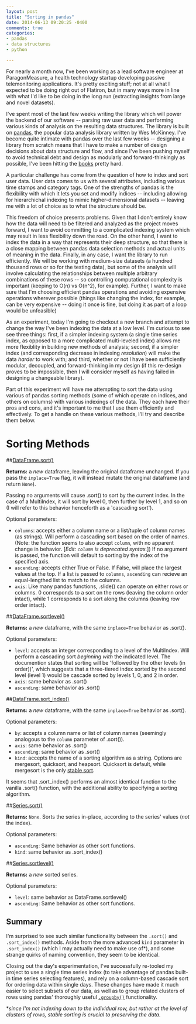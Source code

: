```yaml
---
layout: post
title: "Sorting in pandas"
date: 2014-06-13 09:20:25 -0400
comments: true
categories:
- pandas
- data structures
- python

---
```


For nearly a month now, I've been working as a lead software engineer at ParagonMeasure, a health technology startup developing passive telemonitoring applications. It's pretty exciting stuff; not at all what I expected to be doing right out of Flatiron, but in many ways more in line with what I'd like to be doing in the long run (extracting insights from large and novel datasets).

I've spent most of the last few weeks writing the library which will power the backend of our software -- parsing raw user data and performing various kinds of analysis on the resulting data structures. The library is built on [pandas](http://pandas.pydata.org/), the popular data analysis library written by Wes McKinney. I've become quite intimate with pandas over the last few weeks -- designing a library from scratch means that I have to make a number of design decisions about data structure and flow, and since I've been pushing myself to avoid technical debt and design as modularly and forward-thinkingly as possible, I've been hitting the [books](http://shop.oreilly.com/product/0636920023784.do) pretty hard.

A particular challenge has come from the question of how to index and sort user data. User data comes to us with several attributes, including various time stamps and category tags. One of the strengths of pandas is the flexibility with which it lets you set and modify indices -- including allowing for hierarchichal indexing to mimic higher-dimensional datasets -- leaving me with a lot of choice as to what the structure should be.

<!--more-->

This freedom of choice presents problems. Given that I don't entirely know how the data will need to be filtered and analyzed as the project moves forward, I want to avoid committing to a complicated indexing system which may result in less flexibility down the road. On the other hand, I want to index the data in a way that represents their deep structure, so that there is a close mapping between pandas data selection methods and actual units of meaning in the data. Finally, in any case, I want the library to run efficiently. We will be working with medium-size datasets (a hundred thousand rows or so for the testing data), but some of the analysis will involve calculating the relationships between multiple arbitrary combinations of these rows -- so controlling computational complexity is important (keeping to O(n) vs O(n^2), for example). Further, I want to make sure that I'm choosing efficient pandas operations and avoiding expensive operations wherever possible (things like changing the index, for example, can be very expensive -- doing it once is fine, but doing it as part of a loop would be unfeasible)

As an experiment, today I'm going to checkout a new branch and attempt to change the way I've been indexing the data at a low level. I'm curious to see see three things: first, if a simpler indexing system (a single time series index, as opposed to a more complicated multi-leveled index) allows me more flexiblity in building new methods of analysis; second, if a simpler index (and corresponding decrease in indexing *resolution*) will make the data *harder* to work with; and third, whether or not I have been sufficiently modular, decoupled, and forward-thinking in my design (if this re-design proves to be impossible, then I will consider myself as having failed in designing a changeable library).

Part of this experiment will have me attempting to sort the data using various of pandas sorting methods (some of which operate on indices, and others on columns) with various indexings of the data. They each have their pros and cons, and it's important to me that I use them efficiently and effectively. To get a handle on these various methods, I'll try and describe them below.

# Sorting Methods

##[DataFrame.sort()](http://pandas.pydata.org/pandas-docs/dev/generated/pandas.DataFrame.sort.html)

**Returns:** a *new* dataframe, leaving the original dataframe unchanged. If you pass the `inplace=True` flag, it will instead mutate the original dataframe (and return `None`).

Passing no arguments will cause .sort() to sort by the current index. In the case of a MultiIndex, it will sort by level 0, then further by level 1, and so on (I will refer to this behavior henceforth as a 'cascading sort').

Optional parameters:

- `columns`: accepts either a column name or a list/tuple of column names (as strings). Will perform a cascading sort based on the order of names. (Note: the function seems to also accept `column`, with no apparent change in behavior. [*Edit: `column` is deprecated syntax.*]) If no argument is passed, the function will default to sorting by the index of the specified axis.
- `ascending`: accepts either True or False. If False, will place the largest values at the top. If a list is passed to `columns`, `ascending` can recieve an equal-lengthed list to match to the columns.
- `axis`: Like many pandas functions, .slide() can operate on either rows or columns. 0 corresponds to a sort on the rows (leaving the column order intact), while 1 corresponds to a sort along the columns (leaving row order intact).

##[DataFrame.sortlevel()](http://pandas.pydata.org/pandas-docs/version/0.13.1/generated/pandas.DataFrame.sortlevel.html)

**Returns:** a *new* dataframe, with the same `inplace=True` behavior as .sort().

Optional parameters:

- `level`: accepts an integer corresponding to a level of the MultiIndex. Will perform a cascading sort *beginning with* the indicated level. The documention  states that sorting will be 'followed by the other levels (in order))', which suggests that a three-tiered index sorted by the second level (level 1) would be cascade sorted by levels 1, 0, and 2 in order.
- `axis`: same behavior as .sort()
- `ascending`: same behavior as .sort()

##[DataFrame.sort_index()](http://pandas.pydata.org/pandas-docs/version/0.13.1/generated/pandas.DataFrame.sort_index.html)

**Returns:** a *new* dataframe, with the same `inplace=True` behavior as .sort().

Optional parameters:

- `by`: accepts a column name or list of column names (seemingly analogous to the `column` parameter of .sort()).
- `axis`: same behavior as .sort()
- `ascending`: same behavior as .sort()
- `kind`: accepts the name of a sorting algorithm as a string. Options are mergesort, quicksort, and heapsort. Quicksort is default, while mergesort is the only [stable sort](https://en.wikipedia.org/wiki/Sorting_algorithm#Stability).

It seems that .sort_index() performs an almost identical function to the vanilla .sort() function, with the additional ability to specifying a sorting algorithm.

##[Series.sort()](http://pandas.pydata.org/pandas-docs/dev/generated/pandas.Series.sort.html)

**Returns:** `None`. Sorts the series in-place, according to the series' values (*not* the index).

Optional parameters:

- `ascending`: Same behavior as other sort functions.
- `kind`: same behavior as .sort_index()

##[Series.sortlevel()](http://pandas.pydata.org/pandas-docs/dev/generated/pandas.Series.sortlevel.html)

**Returns:** a *new* sorted series.

Optional parameters:

- `level`: same behavior as DataFrame.sortlevel()
- `ascending`: Same behavior as other sort functions.

## Summary

I'm surprised to see such similar functionality between the `.sort()` and `.sort_index()` methods. Aside from the more advanced `kind` parameter in `.sort_index()` (which I may actually need to make use of*), and some strange quirks of naming convention, they seem to be identical.

Closing out the day's experimentation, I've successfully re-tooled my project to use a single time series index (to take advantage of pandas built-in time series selecting features), and rely on a column-based cascade sort for ordering data within single days. These changes have made it much easier to select subsets of our data, as well as to group related clusters of rows using pandas' thoroughly useful [`.groupby()`](http://pandas.pydata.org/pandas-docs/dev/generated/pandas.DataFrame.groupby.html) functionality.

**since I'm not indexing down to the individual row, but rather at the level of clusters of rows, stable sorting is crucial to preserving the data.*

